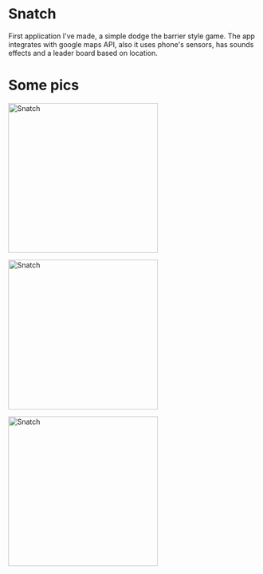 # Snatch
 
First application I've made, a simple dodge the barrier style game. The app integrates with google maps API, also it uses phone's sensors, has sounds effects and a leader board based on location.  

# Some pics
<a><img src="https://i.ibb.co/HKcgXv1/Screenshot-20200729-174344.jpg" title="Snatch" width="300" length="500" ></a>

<a><img src="https://i.ibb.co/NW6mTdS/Screenshot-20200729-174403.jpg" title="Snatch" width="300" length="500" ></a>

<a><img src="https://i.ibb.co/cc6pmpk/Screenshot-20200729-174419.jpg" title="Snatch" width="300" length="500" ></a>

